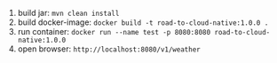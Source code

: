 1. build jar: ```mvn clean install```
2. build docker-image: ```docker build -t road-to-cloud-native:1.0.0 . ``` 
3. run container: ```docker run --name test -p 8080:8080 road-to-cloud-native:1.0.0```
4. open browser: ```http://localhost:8080/v1/weather```